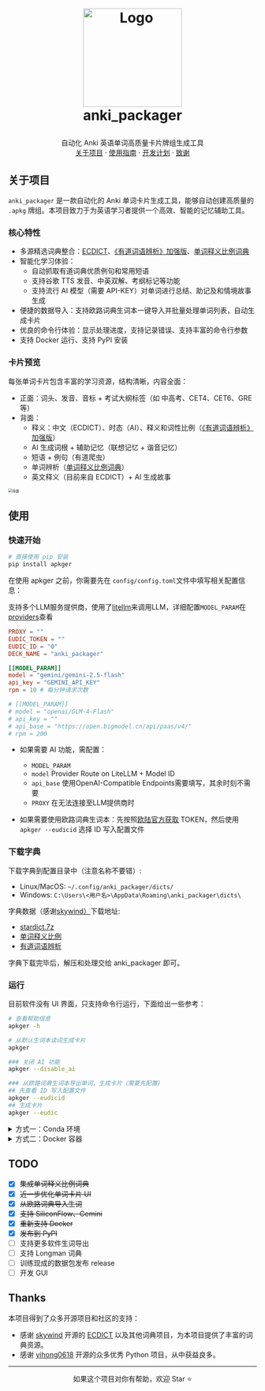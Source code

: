 <!-- LOGO -->
<h1>
<p align="center">
  <img src="./images/apkg.png" alt="Logo" width="200">
  <br>anki_packager
</h1>
  <p align="center">
    自动化 Anki 英语单词高质量卡片牌组生成工具
    <br />
    <a href="#关于项目">关于项目</a>
    ·
    <a href="#使用">使用指南</a>
    ·
    <a href="#todo">开发计划</a>
    ·
    <a href="#thanks">致谢</a>
  </p>
</p>

## 关于项目

`anki_packager` 是一款自动化的 Anki 单词卡片生成工具，能够自动创建高质量的 `.apkg` 牌组。本项目致力于为英语学习者提供一个高效、智能的记忆辅助工具。

### 核心特性

- 多源精选词典整合：[ECDICT](https://github.com/skywind3000/ECDICT)、[《有道词语辨析》加强版](https://skywind.me/blog/archives/2941)、[单词释义比例词典](https://skywind.me/blog/archives/2938)
- 智能化学习体验：
  - 自动抓取有道词典优质例句和常用短语
  - 支持谷歌 TTS 发音、中英双解、考纲标记等功能
  - 支持流行 AI 模型（需要 API-KEY）对单词进行总结、助记及和情境故事生成
- 便捷的数据导入：支持欧路词典生词本一键导入并批量处理单词列表，自动生成卡片
- 优良的命令行体验：显示处理进度，支持记录错误、支持丰富的命令行参数
- 支持 Docker 运行、支持 PyPI 安装

### 卡片预览

每张单词卡片包含丰富的学习资源，结构清晰，内容全面：

- 正面：词头、发音、音标 + 考试大纲标签（如 中高考、CET4、CET6、GRE 等）
- 背面：
  - 释义：中文（ECDICT）、时态（AI）、释义和词性比例（[《有道词语辨析》加强版](https://skywind.me/blog/archives/2941)）
  - AI 生成词根 + 辅助记忆（联想记忆 + 谐音记忆）
  - 短语 + 例句（有道爬虫）
  - 单词辨析（[单词释义比例词典](https://skywind.me/blog/archives/2938)）
  - 英文释义（目前来自 ECDICT）+ AI 生成故事

<img src="./images/卡片预览.png" alt="背面 " style="zoom:50%;" />

## 使用

### 快速开始

```bash
# 直接使用 pip 安装
pip install apkger
```

在使用 apkger 之前，你需要先在 `config/config.toml`文件中填写相关配置信息：

支持多个LLM服务提供商，使用了[litellm](https://github.com/BerriAI/litellm)来调用LLM，详细配置`MODEL_PARAM`在[providers](https://docs.litellm.ai/docs/providers)查看

```toml
PROXY = ""
EUDIC_TOKEN = ""
EUDIC_ID = "0"
DECK_NAME = "anki_packager"

[[MODEL_PARAM]]
model = "gemini/gemini-2.5-flash" 
api_key = "GEMINI_API_KEY"
rpm = 10 # 每分钟请求次数

# [[MODEL_PARAM]]
# model = "openai/GLM-4-Flash"
# api_key = ""
# api_base = "https://open.bigmodel.cn/api/paas/v4/"
# rpm = 200
```

- 如果需要 AI 功能，需配置：
  - `MODEL_PARAM`
  - `model`
    Provider Route on LiteLLM + Model ID
  - `api_base`
    使用OpenAI-Compatible Endpoints需要填写，其余时刻不需要
  - `PROXY`
    在无法连接至LLM提供商时

- 如果需要使用欧路词典生词本：先按照[欧陆官方获取](https://my.eudic.net/OpenAPI/Authorization) TOKEN，然后使用`apkger --eudicid` 选择 ID 写入配置文件

### 下载字典

下载字典到配置目录中（注意名称不要错）:

- Linux/MacOS: `~/.config/anki_packager/dicts/`
- Windows: `C:\Users\<用户名>\AppData\Roaming\anki_packager\dicts\`

字典数据（感谢[skywind）](https://github.com/skywind3000)下载地址:

- [stardict.7z](https://github.com/skywind3000/ECDICT/raw/refs/heads/master/stardict.7z)
- [单词释义比例](https://pan.baidu.com/s/1kUItx8j)
- [有道词语辨析](https://pan.baidu.com/s/1gff2tdp)

字典下载完毕后，解压和处理交给 anki_packager 即可。

### 运行

目前软件没有 UI 界面，只支持命令行运行，下面给出一些参考：

```bash
# 查看帮助信息
apkger -h

# 从默认生词本读词生成卡片
apkger

### 关闭 AI 功能
apkger --disable_ai

### 从欧路词典生词本导出单词，生成卡片（需要先配置)
## 先查看 ID 写入配置文件
apkger --eudicid
## 生成卡片
apkger --eudic
```

<details>
<summary>方式一：Conda 环境</summary>

```bash
# 创建并激活一个名为 apkg 的 Python 3.9 虚拟环境
conda create -n apkg python=3.9
conda activate apkg

# 安装项目依赖
pip install -r requirements.txt

# 查看帮助信息
python -m anki_packager -h

# 从欧路词典生词本导出单词，生成卡片（需要先配置)
python -m anki_packager --eudic

# 关闭 AI 功能
python -m anki_packager --disable_ai

# 从生词本读词生成卡片
python -m anki_packager
```

</details>

<details>
<summary>方式二：Docker 容器</summary>

如果你希望避免污染本地环境，可以使用 Docker 运行 anki_packager，可以配合 `Makefile` 使用：

```shell
# 构建 Docker 镜像 和 创建持久化卷
make build

# 第一次运行容器下载词典（需要一点时间）
make run

# 进入容器（注意！需要在主机先配置 config/config.toml）
# 在容器中运行 anki_packager，生成的牌组会保存在当前目录中
make shell
```

</details>

## TODO

- [x] ~~集成单词释义比例词典~~
- [x] ~~近一步优化单词卡片 UI~~
- [x] ~~从欧路词典导入生词~~
- [x] ~~支持 SiliconFlow、Gemini~~
- [x] ~~重新支持 Docker~~
- [x] ~~发布到 PyPI~~
- [ ] 支持更多软件生词导出
- [ ] 支持 Longman 词典
- [ ] 训练现成的数据包发布 release
- [ ] 开发 GUI

## Thanks

本项目得到了众多开源项目和社区的支持：

- 感谢 [skywind](https://github.com/skywind3000) 开源的 [ECDICT](https://github.com/skywind3000/ECDICT) 以及其他词典项目，为本项目提供了丰富的词典资源。
- 感谢 [yihong0618](https://github.com/yihong0618) 开源的众多优秀 Python 项目，从中获益良多。

---

<p align="center">如果这个项目对你有帮助，欢迎 Star ⭐️</p>
